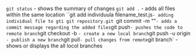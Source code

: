 `git status` - shows the summary of changes
`git add .` - adds all files within the same location
``git add individuula filename_test.js` - adding individual file to gti git repository.git 
`git commit -m "<message>"` - adds a commit message regarding the added files
`git push` - pushes the code to remote branch
`git checkout -b <new-branch>` - create a new local branch
`git push -u origin <new-branch>` - publish a new branch
`git pull` - pull changes from remote
`git branch` - shows or displays the all  locol branches
